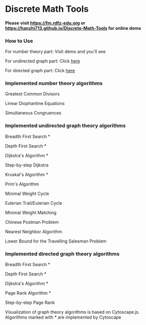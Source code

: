 # Discrete Math Tools
#### Please visit https://fm.rdfz-edu.org or https://hanzhi713.github.io/Discrete-Math-Tools for online demo

### How to Use
For number theory part: Visit demo and you'll see

For undirected graph part: Click [here](https://hanzhi713.github.io/Discrete-Math-Tools/Graphs/undirected-graph-help.html)

For directed graph part: Click [here](https://hanzhi713.github.io/Discrete-Math-Tools/Graphs/directed-graph-help.html)

### Implemented number theory algorithms

Greatest Common Divisors

Linear Diophantine Equations

Simultaneous Congruences

### Implemented undirected graph theory algorithms
Breadth First Search *

Depth First Search *

Dijkstra's Algorithm *

Step-by-step Dijkstra 

Kruskal's Algorithm *

Prim's Algorithm

Minimal Weight Cycle

Eulerian Trail/Eulerian Cycle

Minimal Weight Matching

Chinese Postman Problem

Nearest Neighbor Algorithm

Lower Bound for the Travelling Salesman Problem

### Implemented directed graph theory algorithms

Breadth First Search *

Depth First Search *

Dijkstra's Algorithm *

Page Rank Algorithm *

Step-by-step Page Rank

Visualization of graph theory algorithms is based on Cytoscape.js. Algorithms marked with * are implemented by Cytoscape